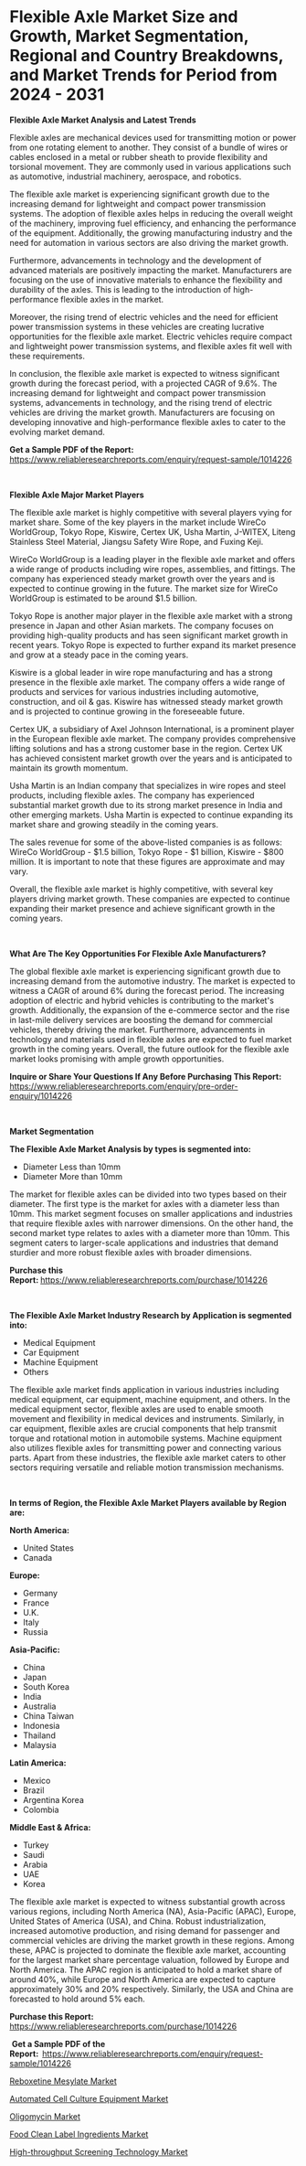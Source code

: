 <p><h1>Flexible Axle Market Size and Growth, Market Segmentation, Regional and Country Breakdowns, and Market Trends for Period from 2024 -  2031</h1></p><p><strong>Flexible Axle Market Analysis and Latest Trends</strong></p>
<p><p>Flexible axles are mechanical devices used for transmitting motion or power from one rotating element to another. They consist of a bundle of wires or cables enclosed in a metal or rubber sheath to provide flexibility and torsional movement. They are commonly used in various applications such as automotive, industrial machinery, aerospace, and robotics.</p><p>The flexible axle market is experiencing significant growth due to the increasing demand for lightweight and compact power transmission systems. The adoption of flexible axles helps in reducing the overall weight of the machinery, improving fuel efficiency, and enhancing the performance of the equipment. Additionally, the growing manufacturing industry and the need for automation in various sectors are also driving the market growth.</p><p>Furthermore, advancements in technology and the development of advanced materials are positively impacting the market. Manufacturers are focusing on the use of innovative materials to enhance the flexibility and durability of the axles. This is leading to the introduction of high-performance flexible axles in the market.</p><p>Moreover, the rising trend of electric vehicles and the need for efficient power transmission systems in these vehicles are creating lucrative opportunities for the flexible axle market. Electric vehicles require compact and lightweight power transmission systems, and flexible axles fit well with these requirements.</p><p>In conclusion, the flexible axle market is expected to witness significant growth during the forecast period, with a projected CAGR of 9.6%. The increasing demand for lightweight and compact power transmission systems, advancements in technology, and the rising trend of electric vehicles are driving the market growth. Manufacturers are focusing on developing innovative and high-performance flexible axles to cater to the evolving market demand.</p></p>
<p><strong>Get a Sample PDF of the Report:&nbsp;</strong> <a href="https://www.reliableresearchreports.com/enquiry/request-sample/1014226">https://www.reliableresearchreports.com/enquiry/request-sample/1014226</a></p>
<p>&nbsp;</p>
<p><strong>Flexible Axle Major Market Players</strong></p>
<p><p>The flexible axle market is highly competitive with several players vying for market share. Some of the key players in the market include WireCo WorldGroup, Tokyo Rope, Kiswire, Certex UK, Usha Martin, J-WITEX, Liteng Stainless Steel Material, Jiangsu Safety Wire Rope, and Fuxing Keji.</p><p>WireCo WorldGroup is a leading player in the flexible axle market and offers a wide range of products including wire ropes, assemblies, and fittings. The company has experienced steady market growth over the years and is expected to continue growing in the future. The market size for WireCo WorldGroup is estimated to be around $1.5 billion.</p><p>Tokyo Rope is another major player in the flexible axle market with a strong presence in Japan and other Asian markets. The company focuses on providing high-quality products and has seen significant market growth in recent years. Tokyo Rope is expected to further expand its market presence and grow at a steady pace in the coming years.</p><p>Kiswire is a global leader in wire rope manufacturing and has a strong presence in the flexible axle market. The company offers a wide range of products and services for various industries including automotive, construction, and oil & gas. Kiswire has witnessed steady market growth and is projected to continue growing in the foreseeable future.</p><p>Certex UK, a subsidiary of Axel Johnson International, is a prominent player in the European flexible axle market. The company provides comprehensive lifting solutions and has a strong customer base in the region. Certex UK has achieved consistent market growth over the years and is anticipated to maintain its growth momentum.</p><p>Usha Martin is an Indian company that specializes in wire ropes and steel products, including flexible axles. The company has experienced substantial market growth due to its strong market presence in India and other emerging markets. Usha Martin is expected to continue expanding its market share and growing steadily in the coming years.</p><p>The sales revenue for some of the above-listed companies is as follows: WireCo WorldGroup - $1.5 billion, Tokyo Rope - $1 billion, Kiswire - $800 million. It is important to note that these figures are approximate and may vary.</p><p>Overall, the flexible axle market is highly competitive, with several key players driving market growth. These companies are expected to continue expanding their market presence and achieve significant growth in the coming years.</p></p>
<p>&nbsp;</p>
<p><strong>What Are The Key Opportunities For Flexible Axle Manufacturers?</strong></p>
<p><p>The global flexible axle market is experiencing significant growth due to increasing demand from the automotive industry. The market is expected to witness a CAGR of around 6% during the forecast period. The increasing adoption of electric and hybrid vehicles is contributing to the market's growth. Additionally, the expansion of the e-commerce sector and the rise in last-mile delivery services are boosting the demand for commercial vehicles, thereby driving the market. Furthermore, advancements in technology and materials used in flexible axles are expected to fuel market growth in the coming years. Overall, the future outlook for the flexible axle market looks promising with ample growth opportunities.</p></p>
<p><strong>Inquire or Share Your Questions If Any Before Purchasing This Report:</strong> <a href="https://www.reliableresearchreports.com/enquiry/pre-order-enquiry/1014226">https://www.reliableresearchreports.com/enquiry/pre-order-enquiry/1014226</a></p>
<p>&nbsp;</p>
<p><strong>Market Segmentation</strong></p>
<p><strong>The Flexible Axle Market Analysis by types is segmented into:</strong></p>
<p><ul><li>Diameter Less than 10mm</li><li>Diameter More than 10mm</li></ul></p>
<p><p>The market for flexible axles can be divided into two types based on their diameter. The first type is the market for axles with a diameter less than 10mm. This market segment focuses on smaller applications and industries that require flexible axles with narrower dimensions. On the other hand, the second market type relates to axles with a diameter more than 10mm. This segment caters to larger-scale applications and industries that demand sturdier and more robust flexible axles with broader dimensions.</p></p>
<p><strong>Purchase this Report:&nbsp;</strong><a href="https://www.reliableresearchreports.com/purchase/1014226">https://www.reliableresearchreports.com/purchase/1014226</a></p>
<p>&nbsp;</p>
<p><strong>The Flexible Axle Market Industry Research by Application is segmented into:</strong></p>
<p><ul><li>Medical Equipment</li><li>Car Equipment</li><li>Machine Equipment</li><li>Others</li></ul></p>
<p><p>The flexible axle market finds application in various industries including medical equipment, car equipment, machine equipment, and others. In the medical equipment sector, flexible axles are used to enable smooth movement and flexibility in medical devices and instruments. Similarly, in car equipment, flexible axles are crucial components that help transmit torque and rotational motion in automobile systems. Machine equipment also utilizes flexible axles for transmitting power and connecting various parts. Apart from these industries, the flexible axle market caters to other sectors requiring versatile and reliable motion transmission mechanisms.</p></p>
<p>&nbsp;</p>
<p><strong>In terms of Region, the Flexible Axle Market Players available by Region are:</strong></p>
<p>
    <p> <strong> North America: </strong>
        <ul>
            <li>United States</li>
            <li>Canada</li>
        </ul>
        </p> 
    <p> <strong> Europe: </strong>
        <ul>
            <li>Germany</li>
            <li>France</li>
            <li>U.K.</li>
            <li>Italy</li>
            <li>Russia</li>
        </ul>
        </p> 
    <p> <strong> Asia-Pacific: </strong>
        <ul>
            <li>China</li>
            <li>Japan</li>
            <li>South Korea</li>
            <li>India</li>
            <li>Australia</li>
            <li>China Taiwan</li>
            <li>Indonesia</li>
            <li>Thailand</li>
            <li>Malaysia</li>
        </ul>
        </p> 
    <p> <strong> Latin America: </strong>
        <ul>
            <li>Mexico</li>
            <li>Brazil</li>
            <li>Argentina Korea</li>
            <li>Colombia</li>
        </ul>
        </p> 
    <p> <strong> Middle East & Africa: </strong>
        <ul>
            <li>Turkey</li>
            <li>Saudi</li>
            <li>Arabia</li>
            <li>UAE</li>
            <li>Korea</li>
        </ul>
    </p>
    </p>
<p><p>The flexible axle market is expected to witness substantial growth across various regions, including North America (NA), Asia-Pacific (APAC), Europe, United States of America (USA), and China. Robust industrialization, increased automotive production, and rising demand for passenger and commercial vehicles are driving the market growth in these regions. Among these, APAC is projected to dominate the flexible axle market, accounting for the largest market share percentage valuation, followed by Europe and North America. The APAC region is anticipated to hold a market share of around 40%, while Europe and North America are expected to capture approximately 30% and 20% respectively. Similarly, the USA and China are forecasted to hold around 5% each.</p></p>
<p><strong>Purchase this Report: </strong><a href="https://www.reliableresearchreports.com/purchase/1014226">https://www.reliableresearchreports.com/purchase/1014226</a></p>
<p>&nbsp;<strong>Get a Sample PDF of the Report:&nbsp;&nbsp;</strong><a href="https://www.reliableresearchreports.com/enquiry/request-sample/1014226">https://www.reliableresearchreports.com/enquiry/request-sample/1014226</a></p>
<p><strong></strong></p>
<p><p><a href="https://www.linkedin.com/pulse/reboxetine-mesylate-market-growth-trends-covid-19-impact-rdqyf?trackingId=%2BZa1xyaFQ%2FGYGGQEQPap0A%3D%3D">Reboxetine Mesylate Market</a></p><p><a href="https://github.com/marloy8/Market-Research-Report-List-2/blob/main/automated-cell-culture-equipment-market.md">Automated Cell Culture Equipment Market</a></p><p><a href="https://www.linkedin.com/pulse/oligomycin-market-size-evaluating-its-trends-growth-projections-ysnof?trackingId=YRVxIPLsSwG68dOMSXziKQ%3D%3D">Oligomycin Market</a></p><p><a href="https://medium.com/@emiliomartelli542/food-clean-label-ingredients-market-insights-into-market-cagr-market-trends-and-growth-604172635b52">Food Clean Label Ingredients Market</a></p><p><a href="https://medium.com/@emiliomartelli542/high-throughput-screening-technology-market-analysis-and-sze-forecasted-for-period-from-2024-to-53430af0d904">High-throughput Screening Technology Market</a></p></p>